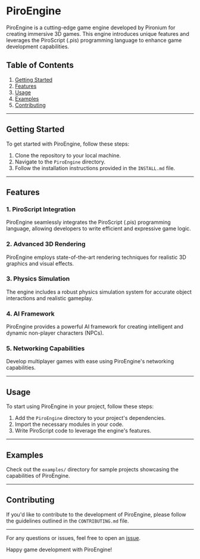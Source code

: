 # PiroEngine

PiroEngine is a cutting-edge game engine developed by Pironium for creating immersive 3D games. This engine introduces unique features and leverages the PiroScript (.pis) programming language to enhance game development capabilities.

## Table of Contents
1. [Getting Started](#getting-started)
2. [Features](#features)
3. [Usage](#usage)
4. [Examples](#examples)
5. [Contributing](#contributing)

---

## Getting Started

To get started with PiroEngine, follow these steps:

1. Clone the repository to your local machine.
2. Navigate to the `PiroEngine` directory.
3. Follow the installation instructions provided in the `INSTALL.md` file.

---

## Features

### 1. PiroScript Integration
PiroEngine seamlessly integrates the PiroScript (.pis) programming language, allowing developers to write efficient and expressive game logic.

### 2. Advanced 3D Rendering
PiroEngine employs state-of-the-art rendering techniques for realistic 3D graphics and visual effects.

### 3. Physics Simulation
The engine includes a robust physics simulation system for accurate object interactions and realistic gameplay.

### 4. AI Framework
PiroEngine provides a powerful AI framework for creating intelligent and dynamic non-player characters (NPCs).

### 5. Networking Capabilities
Develop multiplayer games with ease using PiroEngine's networking capabilities.

---

## Usage

To start using PiroEngine in your project, follow these steps:

1. Add the `PiroEngine` directory to your project's dependencies.
2. Import the necessary modules in your code.
3. Write PiroScript code to leverage the engine's features.

---

## Examples

Check out the `examples/` directory for sample projects showcasing the capabilities of PiroEngine.

---

## Contributing

If you'd like to contribute to the development of PiroEngine, please follow the guidelines outlined in the `CONTRIBUTING.md` file.

---

For any questions or issues, feel free to open an [issue](https://github.com/pironium/PiroEngine/issues).

Happy game development with PiroEngine!
